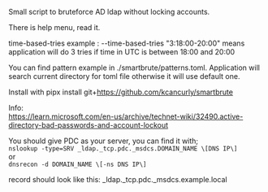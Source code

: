 Small script to bruteforce AD ldap without locking accounts.

There is help menu, read it.

time-based-tries example : --time-based-tries "3:18:00-20:00" means application will do 3 tries if time in UTC is between 18:00 and 20:00

You can find pattern example in ./smartbrute/patterns.toml. Application will search current directory for toml file otherwise it will use default one.

Install with
pipx install git+https://github.com/kcancurly/smartbrute

Info:\
https://learn.microsoft.com/en-us/archive/technet-wiki/32490.active-directory-bad-passwords-and-account-lockout

You should give PDC as your server, you can find it with;\
`nslookup -type=SRV _ldap._tcp.pdc._msdcs.DOMAIN_NAME \[DNS IP\]`\
or\
`dnsrecon -d DOMAIN_NAME \[-ns DNS IP\]`

record should look like this:
_ldap._tcp.pdc._msdcs.example.local